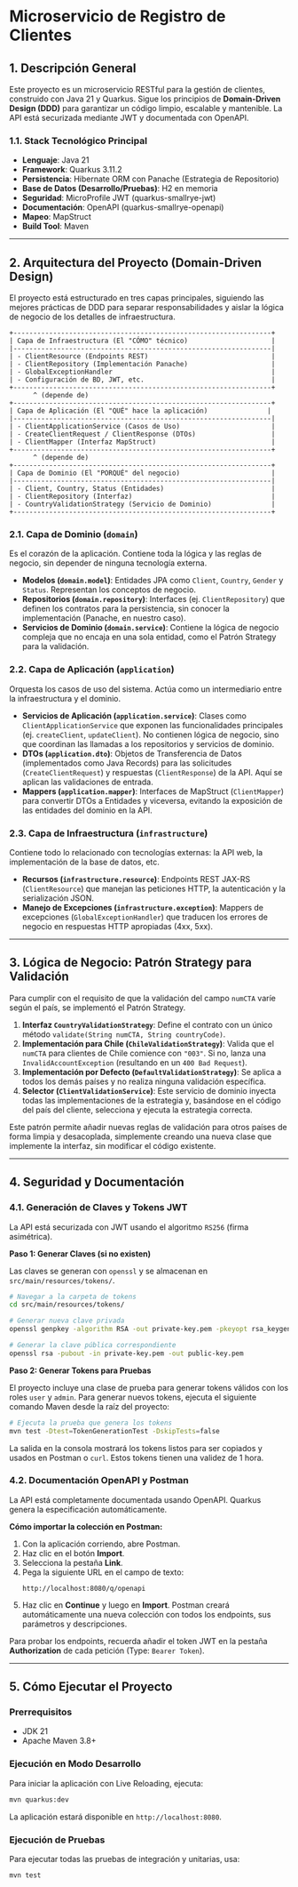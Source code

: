 # Microservicio de Registro de Clientes

## 1. Descripción General

Este proyecto es un microservicio RESTful para la gestión de clientes, construido con Java 21 y Quarkus. Sigue los principios de **Domain-Driven Design (DDD)** para garantizar un código limpio, escalable y mantenible. La API está securizada mediante JWT y documentada con OpenAPI.

### 1.1. Stack Tecnológico Principal

- **Lenguaje**: Java 21
- **Framework**: Quarkus 3.11.2
- **Persistencia**: Hibernate ORM con Panache (Estrategia de Repositorio)
- **Base de Datos (Desarrollo/Pruebas)**: H2 en memoria
- **Seguridad**: MicroProfile JWT (quarkus-smallrye-jwt)
- **Documentación**: OpenAPI (quarkus-smallrye-openapi)
- **Mapeo**: MapStruct
- **Build Tool**: Maven

---

## 2. Arquitectura del Proyecto (Domain-Driven Design)

El proyecto está estructurado en tres capas principales, siguiendo las mejores prácticas de DDD para separar responsabilidades y aislar la lógica de negocio de los detalles de infraestructura.

```
+-----------------------------------------------------------------+
| Capa de Infraestructura (El "CÓMO" técnico)                     |
|-----------------------------------------------------------------|
| - ClientResource (Endpoints REST)                               |
| - ClientRepository (Implementación Panache)                     |
| - GlobalExceptionHandler                                        |
| - Configuración de BD, JWT, etc.                                |
+-----------------------------------------------------------------+
      ^ (depende de)
+-----------------------------------------------------------------+
| Capa de Aplicación (El "QUÉ" hace la aplicación)               |
|-----------------------------------------------------------------|
| - ClientApplicationService (Casos de Uso)                       |
| - CreateClientRequest / ClientResponse (DTOs)                   |
| - ClientMapper (Interfaz MapStruct)                             |
+-----------------------------------------------------------------+
      ^ (depende de)
+-----------------------------------------------------------------+
| Capa de Dominio (El "PORQUÉ" del negocio)                       |
|-----------------------------------------------------------------|
| - Client, Country, Status (Entidades)                           |
| - ClientRepository (Interfaz)                                   |
| - CountryValidationStrategy (Servicio de Dominio)               |
+-----------------------------------------------------------------+
```

### 2.1. Capa de Dominio (`domain`)

Es el corazón de la aplicación. Contiene toda la lógica y las reglas de negocio, sin depender de ninguna tecnología externa.

- **Modelos (`domain.model`)**: Entidades JPA como `Client`, `Country`, `Gender` y `Status`. Representan los conceptos de negocio.
- **Repositorios (`domain.repository`)**: Interfaces (ej. `ClientRepository`) que definen los contratos para la persistencia, sin conocer la implementación (Panache, en nuestro caso).
- **Servicios de Dominio (`domain.service`)**: Contiene la lógica de negocio compleja que no encaja en una sola entidad, como el Patrón Strategy para la validación.

### 2.2. Capa de Aplicación (`application`)

Orquesta los casos de uso del sistema. Actúa como un intermediario entre la infraestructura y el dominio.

- **Servicios de Aplicación (`application.service`)**: Clases como `ClientApplicationService` que exponen las funcionalidades principales (ej. `createClient`, `updateClient`). No contienen lógica de negocio, sino que coordinan las llamadas a los repositorios y servicios de dominio.
- **DTOs (`application.dto`)**: Objetos de Transferencia de Datos (implementados como Java Records) para las solicitudes (`CreateClientRequest`) y respuestas (`ClientResponse`) de la API. Aquí se aplican las validaciones de entrada.
- **Mappers (`application.mapper`)**: Interfaces de MapStruct (`ClientMapper`) para convertir DTOs a Entidades y viceversa, evitando la exposición de las entidades del dominio en la API.

### 2.3. Capa de Infraestructura (`infrastructure`)

Contiene todo lo relacionado con tecnologías externas: la API web, la implementación de la base de datos, etc.

- **Recursos (`infrastructure.resource`)**: Endpoints REST JAX-RS (`ClientResource`) que manejan las peticiones HTTP, la autenticación y la serialización JSON.
- **Manejo de Excepciones (`infrastructure.exception`)**: Mappers de excepciones (`GlobalExceptionHandler`) que traducen los errores de negocio en respuestas HTTP apropiadas (4xx, 5xx).

---

## 3. Lógica de Negocio: Patrón Strategy para Validación

Para cumplir con el requisito de que la validación del campo `numCTA` varíe según el país, se implementó el Patrón Strategy.

1.  **Interfaz `CountryValidationStrategy`**: Define el contrato con un único método `validate(String numCTA, String countryCode)`.
2.  **Implementación para Chile (`ChileValidationStrategy`)**: Valida que el `numCTA` para clientes de Chile comience con `"003"`. Si no, lanza una `InvalidAccountException` (resultando en un `400 Bad Request`).
3.  **Implementación por Defecto (`DefaultValidationStrategy`)**: Se aplica a todos los demás países y no realiza ninguna validación específica.
4.  **Selector (`ClientValidationService`)**: Este servicio de dominio inyecta todas las implementaciones de la estrategia y, basándose en el código del país del cliente, selecciona y ejecuta la estrategia correcta.

Este patrón permite añadir nuevas reglas de validación para otros países de forma limpia y desacoplada, simplemente creando una nueva clase que implemente la interfaz, sin modificar el código existente.

---

## 4. Seguridad y Documentación

### 4.1. Generación de Claves y Tokens JWT

La API está securizada con JWT usando el algoritmo `RS256` (firma asimétrica).

**Paso 1: Generar Claves (si no existen)**

Las claves se generan con `openssl` y se almacenan en `src/main/resources/tokens/`.

```bash
# Navegar a la carpeta de tokens
cd src/main/resources/tokens/

# Generar nueva clave privada
openssl genpkey -algorithm RSA -out private-key.pem -pkeyopt rsa_keygen_bits:2048

# Generar la clave pública correspondiente
openssl rsa -pubout -in private-key.pem -out public-key.pem
```

**Paso 2: Generar Tokens para Pruebas**

El proyecto incluye una clase de prueba para generar tokens válidos con los roles `user` y `admin`. Para generar nuevos tokens, ejecuta el siguiente comando Maven desde la raíz del proyecto:

```bash
# Ejecuta la prueba que genera los tokens
mvn test -Dtest=TokenGenerationTest -DskipTests=false
```

La salida en la consola mostrará los tokens listos para ser copiados y usados en Postman o `curl`. Estos tokens tienen una validez de 1 hora.

### 4.2. Documentación OpenAPI y Postman

La API está completamente documentada usando OpenAPI. Quarkus genera la especificación automáticamente.

**Cómo importar la colección en Postman:**

1.  Con la aplicación corriendo, abre Postman.
2.  Haz clic en el botón **Import**.
3.  Selecciona la pestaña **Link**.
4.  Pega la siguiente URL en el campo de texto:
    ```
    http://localhost:8080/q/openapi
    ```
5.  Haz clic en **Continue** y luego en **Import**. Postman creará automáticamente una nueva colección con todos los endpoints, sus parámetros y descripciones.

Para probar los endpoints, recuerda añadir el token JWT en la pestaña **Authorization** de cada petición (Type: `Bearer Token`).

---

## 5. Cómo Ejecutar el Proyecto

### Prerrequisitos

- JDK 21
- Apache Maven 3.8+

### Ejecución en Modo Desarrollo

Para iniciar la aplicación con Live Reloading, ejecuta:

```bash
mvn quarkus:dev
```

La aplicación estará disponible en `http://localhost:8080`.

### Ejecución de Pruebas

Para ejecutar todas las pruebas de integración y unitarias, usa:

```bash
mvn test
```
